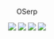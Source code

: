 


<p align="center">
OSerp
</p>
<p align="center">
    <a href="https://github.com/rkrause88/base/graphs/contributors" alt="Contributors">
        <img src="https://img.shields.io/github/contributors/rkrause88/base.svg" /></a>
    <a href="https://github.com/rkrause88/base/graphs/commit-activity" alt="Last Commit">
        <img src="https://img.shields.io/github/last-commit/rkrause88/base/develop.svg" /></a>
    <a href="https://github.com/rkrause88/base/issues?utf8=✓&q=is%3Aissue+is%3Aopen+" alt="Open Issues">
        <img src="https://img.shields.io/github/issues-raw/rkrause88/base.svg" /></a>
    <a href="https://twitter.com/black7774" alt="Follow">
        <img src="https://img.shields.io/twitter/follow/black7774.svg?label=Follow" /></a>
</p>





